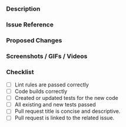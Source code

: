 ### Description

<!-- Describe the problem this PR solves with a brief summary of the changes. -->

### Issue Reference

<!-- Reference the issue this PR resolves -->

### Proposed Changes

<!-- Describe the changes you've made in detail. List the features added, bugs fixed, and any code refactoring done. -->

### Screenshots / GIFs / Videos

<!-- If applicable, provide visual aids to help reviewers understand the changes visually. -->

### Checklist

<!-- Go through each of the item below and mark them with an "x" once they're done. -->

- [ ] Lint rules are passed correctly
- [ ] Code builds correctly
- [ ] Created or updated tests for the new code
- [ ] All existing and new tests passed
- [ ] Pull request title is concise and descriptive.
- [ ] Pull request is linked to the related issue.
